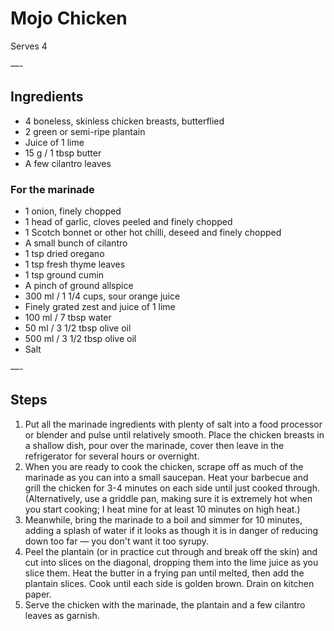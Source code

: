 # Mojo Chicken

Serves 4

—-

## Ingredients

* 4 boneless, skinless chicken breasts, butterflied
* 2 green or semi-ripe plantain
* Juice of 1 lime
* 15 g / 1 tbsp butter
* A few cilantro leaves

### For the marinade
* 1 onion, finely chopped
* 1 head of garlic, cloves peeled and finely chopped
* 1 Scotch bonnet or other hot chilli, deseed and finely chopped
* A small bunch of cilantro
* 1 tsp dried oregano
* 1 tsp fresh thyme leaves
* 1 tsp ground cumin
* A pinch of ground allspice
* 300 ml / 1 1/4 cups, sour orange juice
* Finely grated zest and juice of 1 lime
* 100 ml / 7 tbsp water
* 50 ml / 3 1/2 tbsp olive oil
* 500 ml / 3 1/2 tbsp olive oil
* Salt

—-

## Steps

1.  Put all the marinade ingredients with plenty of salt into a food processor or blender and pulse until relatively smooth. Place the chicken breasts in a shallow dish, pour over the marinade, cover then leave in the refrigerator for several hours or overnight.
2.  When you are ready to cook the chicken, scrape off as much of the marinade as you can into a small saucepan. Heat your barbecue and grill the chicken for 3-4 minutes on each side until just cooked through. (Alternatively, use a griddle pan, making sure it is extremely hot when you start cooking; I heat mine for at least 10 minutes on high heat.)
3.  Meanwhile, bring the marinade to a boil and simmer for 10 minutes, adding a splash of water if it looks as though it is in danger of reducing down too far — you don't want it too syrupy.
4.  Peel the plantain (or in practice cut through and break off the skin) and cut into slices on the diagonal, dropping them into the lime juice as you slice them. Heat the butter in a frying pan until melted, then add the plantain slices. Cook until each side is golden brown. Drain on kitchen paper.
5.  Serve the chicken with the marinade, the plantain and a few cilantro leaves as garnish.